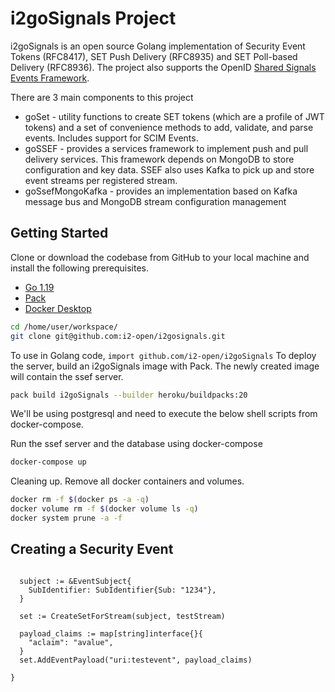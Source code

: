 # i2goSignals Project

i2goSignals is an open source Golang implementation of Security Event Tokens (RFC8417), SET Push Delivery (RFC8935) and SET 
Poll-based Delivery (RFC8936). The project also supports the OpenID [Shared Signals Events Framework](https://openid.net/wg/sse/).

There are 3 main components to this project
* goSet - utility functions to create SET tokens (which are a profile of JWT tokens) and a set of convenience methods to add, validate, and parse events. Includes support for SCIM Events.
* goSSEF - provides a services framework to implement push and pull delivery services. This framework depends on MongoDB to store configuration and key data. SSEF also uses Kafka to pick up and store event streams per registered stream.
* goSsefMongoKafka - provides an implementation based on Kafka message bus and MongoDB stream configuration management

## Getting Started

Clone or download the codebase from GitHub to your local machine and install the following prerequisites.

* [Go 1.19](https://go.dev)
* [Pack](https://buildpacks.io)
* [Docker Desktop](https://www.docker.com/products/docker-desktop)

```bash
cd /home/user/workspace/
git clone git@github.com:i2-open/i2gosignals.git
```

To use in Golang code, `import github.com/i2-open/i2goSignals`
To deploy the server, build an i2goSignals image with Pack. The newly created image will contain the ssef server.


```bash
pack build i2goSignals --builder heroku/buildpacks:20
```

We'll be using postgresql and need to execute the below shell scripts from docker-compose.


Run the ssef server and the database using docker-compose

```bash
docker-compose up
```

Cleaning up. Remove all docker containers and volumes.

```bash
docker rm -f $(docker ps -a -q)
docker volume rm -f $(docker volume ls -q)
docker system prune -a -f
```

## Creating a Security Event

```

  subject := &EventSubject{
    SubIdentifier: SubIdentifier{Sub: "1234"},
  }

  set := CreateSetForStream(subject, testStream)

  payload_claims := map[string]interface{}{
    "aclaim": "avalue",
  }
  set.AddEventPayload("uri:testevent", payload_claims)

}
```



